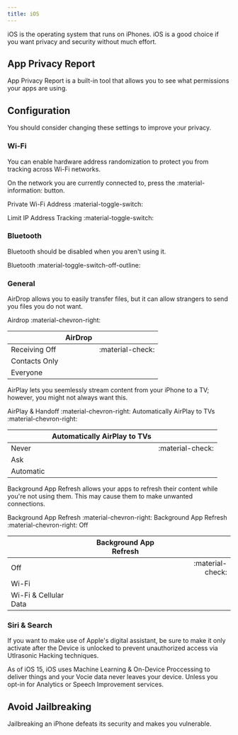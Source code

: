 ```yaml
---
title: iOS
---
```

iOS is the operating system that runs on iPhones. iOS is a good choice if you want privacy and security without much effort.

## App Privacy Report

App Privacy Report is a built-in tool that allows you to see what permissions your apps are using.


## Configuration

You should consider changing these settings to improve your privacy.

### Wi-Fi

You can enable hardware address randomization to protect you from tracking across Wi-Fi networks.

On the network you are currently connected to, press the :material-information: button.

Private Wi-Fi Address :material-toggle-switch:

Limit IP Address Tracking :material-toggle-switch:

### Bluetooth

Bluetooth should be disabled when you aren't using it.

Bluetooth :material-toggle-switch-off-outline:

### General

AirDrop allows you to easily transfer files, but it can allow strangers to send you files you do not want.

Airdrop :material-chevron-right: 

|               | AirDrop |                 |
| :------------ | :-----: |---------------: |
| Receiving Off |         |:material-check: |
| Contacts Only |         |                 |
| Everyone      |         |                 |

AirPlay lets you seemlessly stream content from your iPhone to a TV; however, you might not always want this.

AirPlay & Handoff :material-chevron-right: Automatically AirPlay to TVs :material-chevron-right: 

|           | Automatically AirPlay to TVs |                  |
| :-------- | :--------------------------: | ---------------: |
| Never     |                              | :material-check: |
| Ask       |                              |                  |
| Automatic |                              |                  |

Background App Refresh allows your apps to refresh their content while you're not using them. This may cause them to make unwanted connections.

Background App Refresh :material-chevron-right: Background App Refresh :material-chevron-right: Off 

| | Background App Refresh | |
| :- | :-: | -: |
| Off | | :material-check: |
| Wi-Fi | | |
| Wi-Fi & Cellular Data | | |

### Siri & Search

If you want to make use of Apple's digital assistant, be sure to make it only activate after the Device is unlocked to prevent unauthorized access via Utlrasonic Hacking techniques.

As of iOS 15, iOS uses Machine Learning & On-Device Proccessing to deliver things and your Vocie data never leaves your device. Unless you opt-in for Analytics or Speech Improvement services.

## Avoid Jailbreaking

Jailbreaking an iPhone defeats its security and makes you vulnerable.


